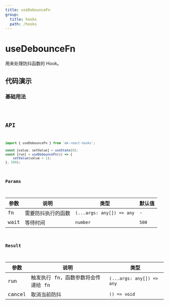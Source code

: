 ```yaml
---
title: useDebounceFn
group:
  title: hooks
  path: /hooks
---
```


# useDebounceFn

用来处理防抖函数的 Hook。

## 代码演示

### 基础用法

<code src="./Demo/demo1.tsx" />

## API

```javascript
import { useDebounceFn } from 'mk-react-hooks';

const [value, setValue] = useState(0);
const [run] = useDebounceFn(() => {
    setValue(value + 1);
}, 500);
```

### Params

| 参数    | 说明                               | 类型                      | 默认值 |
|---------|------------------------------------|---------------------------|--------|
| fn      | 需要防抖执行的函数                 | `(...args: any[]) => any` | -      |
| wait | 等待时间 | `number`                 | `500`     |


### Result

| 参数   | 说明                               | 类型         |
|--------|------------------------------------|--------------|
| run    | 触发执行 fn，函数参数将会传递给 fn | `(...args: any[]) => any` |
| cancel | 取消当前防抖                       | `() => void` |
